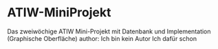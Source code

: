 # ATIW-MiniProjekt
Das zweiwöchige ATIW Mini-Projekt mit Datenbank und Implementation (Graphische Oberfläche)
author: Ich bin kein Autor
Ich dafür schon
